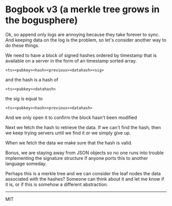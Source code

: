 # Bogbook v3 (a merkle tree grows in the bogusphere)

Ok, so append only logs are annoying because they take forever to sync. And keeping data on the log is the problem, so let's consider another way to do these things.

We need to have a block of signed hashes ordered by timestamp that is available on a server in the form of an timestamp sorted array.

```
<ts><pubkey><hash><previous><datahash><sig>
```

and the hash is a hash of 

```
<ts><pubkey><datahash>
```

the sig is equal to 

```
<ts><pubkey><hash><previous><datahash>
```

And we only open it to confirm the block hasn't been modified

Next we fetch the hash to retrieve the data. If we can't find the hash, then we keep trying servers until we find it or we simply give up.

When we fetch the data we make sure that the hash is valid.

Bonus, we are staying away from JSON objects so no one runs into trouble implementing the signature structure if anyone ports this to another language someday.

Perhaps this is a merkle tree and we can consider the leaf nodes the data associated with the hashes? Someone can think about it and let me know if it is, or if this is somehow a different abstraction.

---
MIT


